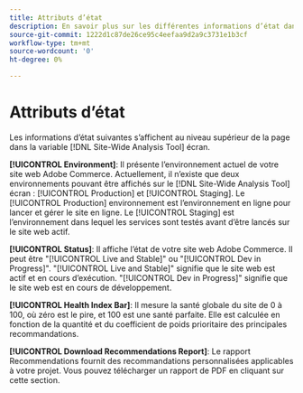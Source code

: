 ```yaml
---
title: Attributs d’état
description: En savoir plus sur les différentes informations d’état dans le [!DNL Site-Wide Analysis Tool].
source-git-commit: 1222d1c87de26ce95c4eefaa9d2a9c3731e1b3cf
workflow-type: tm+mt
source-wordcount: '0'
ht-degree: 0%

---
```


# Attributs d’état

Les informations d’état suivantes s’affichent au niveau supérieur de la page dans la variable [!DNL Site-Wide Analysis Tool] écran.

**[!UICONTROL Environment]**: Il présente l’environnement actuel de votre site web Adobe Commerce. Actuellement, il n’existe que deux environnements pouvant être affichés sur le [!DNL Site-Wide Analysis Tool] écran : [!UICONTROL Production] et [!UICONTROL Staging]. Le [!UICONTROL Production] environnement est l’environnement en ligne pour lancer et gérer le site en ligne. Le [!UICONTROL Staging] est l’environnement dans lequel les services sont testés avant d’être lancés sur le site web actif.

**[!UICONTROL Status]**: Il affiche l’état de votre site web Adobe Commerce. Il peut être &quot;[!UICONTROL Live and Stable]&quot; ou &quot;[!UICONTROL Dev in Progress]&quot;. &quot;[!UICONTROL Live and Stable]&quot; signifie que le site web est actif et en cours d’exécution. &quot;[!UICONTROL Dev in Progress]&quot; signifie que le site web est en cours de développement.

**[!UICONTROL Health Index Bar]**: Il mesure la santé globale du site de 0 à 100, où zéro est le pire, et 100 est une santé parfaite. Elle est calculée en fonction de la quantité et du coefficient de poids prioritaire des principales recommandations.

**[!UICONTROL Download Recommendations Report]**: Le rapport Recommendations fournit des recommandations personnalisées applicables à votre projet. Vous pouvez télécharger un rapport de PDF en cliquant sur cette section.



